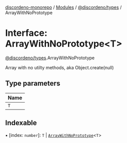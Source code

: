 [discordeno-monorepo](../README.md) / [Modules](../modules.md) / [@discordeno/types](../modules/discordeno_types.md) / ArrayWithNoPrototype

# Interface: ArrayWithNoPrototype<T\>

[@discordeno/types](../modules/discordeno_types.md).ArrayWithNoPrototype

Array with no utilty methods, aka Object.create(null)

## Type parameters

| Name |
| :--- |
| `T`  |

## Indexable

▪ [index: `number`]: `T` \| [`ArrayWithNoPrototype`](discordeno_types.ArrayWithNoPrototype.md)<`T`\>
